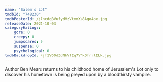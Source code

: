 ```yaml
---
name: "Salem's Lot"
tmdbId: "748230"
tmdbPosterId: /j7ncdqBVufydVzVtxmXu8Ago4ox.jpg
releaseDate: 2024-10-03
categoryRatings:
    gore: 0
    creepy: 0
    jumpscares: 0
    suspense: 0
    psychological: 0
tmdbBackdropId: /jf1V00dZdNkVfEq7VPk8frrlELk.jpg
---
```

Author Ben Mears returns to his childhood home of Jerusalem's Lot only to discover his hometown is being preyed upon by a bloodthirsty vampire.
